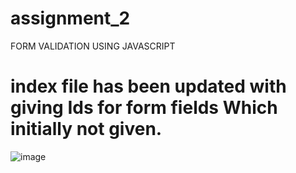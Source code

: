 # assignment_2

FORM VALIDATION USING JAVASCRIPT
# index file has been updated with giving Ids for form fields Which initially not given. 

![image](https://user-images.githubusercontent.com/55280274/134133252-5cc9221a-64d1-49f9-b22d-ceaf86d91239.png)
